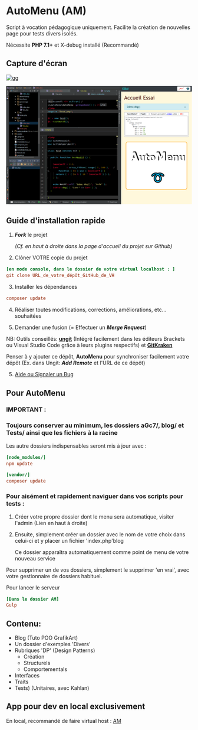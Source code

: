 # AutoMenu (AM)

Script à vocation pédagogique uniquement.
Facilite la création de nouvelles page pour tests divers isolés.

Nécessite **PHP 7.1+** et X-debug installé (Recommandé)

## Capture d'écran

![gg](aGc7/AutoMenu/demos/demoAM1.gif)

![gg](aGc7/AutoMenu/demos/demoAM2.png)

## Guide d'installation rapide

1. ***Fork*** le projet 
  
      *(Cf. en haut à droite dans la page d'accueil du projet sur Github)*
2. Clôner VOTRE copie du projet

```ini
[en mode console, dans le dossier de votre virtual localhost : ]
git clone URL_de_votre_dépôt_GitHub_de_VH
```

3. Installer les dépendances

```ini
composer update
```

4. Réaliser toutes modifications, corrections, améliorations, etc... souhaitées

5. Demander une fusion (= Effectuer un ***Merge Request***)

NB: Outils conseillés: **[ungit](https://github.com/FredrikNoren/ungit)** (Intégré facilement dans les éditeurs Brackets ou Visual Studio Code grâce à leurs plugins respectifs) et **[GitKraken](https://www.gitkraken.com/)**

Penser à y ajouter ce dépôt, **AutoMenu** pour synchroniser facilement votre dépôt (Ex. dans Ungit: ***Add Remote*** et l'URL de ce dépôt)

5. [Aide ou Signaler un Bug](https://github.com/c57fr/pooga/issues/new)

## Pour AutoMenu

### IMPORTANT :

### Toujours conserver au minimum, les dossiers aGc7/, blog/ et Tests/ ainsi que les fichiers à la racine

Les autre dossiers indispensables seront mis à jour avec : 

```ini
[node_modules/]
npm update
```

```ini
[vendor/]
composer update
```

### Pour aisément et rapidement naviguer dans vos scripts pour tests :

1. Créer votre propre dossier dont le menu sera automatique, visiter l'admin (Lien en haut à droite)

2. Ensuite, simplement créer un dossier avec le nom de votre choix dans celui-ci et y placer un fichier 'index.php'blog

    Ce dossier apparaîtra automatiquement comme point de menu de votre nouveau service

Pour supprimer un de vos dossiers, simplement le supprimer 'en vrai', avec votre gestionnaire de dossiers habituel.

  Pour lancer le serveur

```ini
[Dans le dossier AM]
Gulp
```

## Contenu:

- Blog (Tuto POO GrafikArt)
- Un dossier d'exemples 'Divers'
- Rubriques 'DP' (Design Patterns)
  - Création
  - Structurels
  - Comportementals
- Interfaces
- Traits
- Tests) (Unitaires, avec Kahlan)

## App pour dev en local exclusivement
En local, recommandé de faire virtual host : [AM](http://AM)
